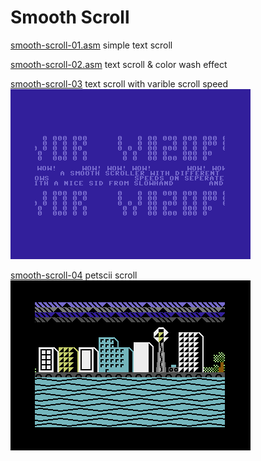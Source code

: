 # Smooth Scroll

[smooth-scroll-01.asm](smooth-scroll-01.asm) simple text scroll
  
[smooth-scroll-02.asm](smooth-scroll-01.asm) text scroll & color wash effect   

[smooth-scroll-03](smooth-scroll-03) text scroll with varible scroll speed   
![](smooth-scroll-03/capture.png)   

[smooth-scroll-04](smooth-scroll-04) petscii scroll     
![](smooth-scroll-04/capture.png)  